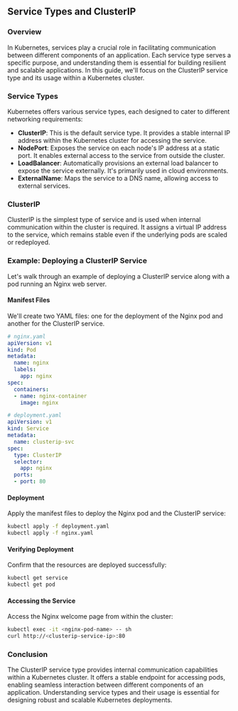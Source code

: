 ## Service Types and ClusterIP

### Overview
In Kubernetes, services play a crucial role in facilitating communication between different components of an application. Each service type serves a specific purpose, and understanding them is essential for building resilient and scalable applications. In this guide, we'll focus on the ClusterIP service type and its usage within a Kubernetes cluster.

### Service Types
Kubernetes offers various service types, each designed to cater to different networking requirements:

- **ClusterIP**: This is the default service type. It provides a stable internal IP address within the Kubernetes cluster for accessing the service.
- **NodePort**: Exposes the service on each node's IP address at a static port. It enables external access to the service from outside the cluster.
- **LoadBalancer**: Automatically provisions an external load balancer to expose the service externally. It's primarily used in cloud environments.
- **ExternalName**: Maps the service to a DNS name, allowing access to external services.

### ClusterIP
ClusterIP is the simplest type of service and is used when internal communication within the cluster is required. It assigns a virtual IP address to the service, which remains stable even if the underlying pods are scaled or redeployed.

### Example: Deploying a ClusterIP Service
Let's walk through an example of deploying a ClusterIP service along with a pod running an Nginx web server.

#### Manifest Files
We'll create two YAML files: one for the deployment of the Nginx pod and another for the ClusterIP service.

```yaml
# nginx.yaml
apiVersion: v1
kind: Pod
metadata:
  name: nginx
  labels:
    app: nginx
spec:
  containers:
  - name: nginx-container
    image: nginx

# deployment.yaml
apiVersion: v1
kind: Service
metadata:
  name: clusterip-svc
spec:
  type: ClusterIP
  selector:
    app: nginx
  ports:
  - port: 80
```

#### Deployment
Apply the manifest files to deploy the Nginx pod and the ClusterIP service:

```bash
kubectl apply -f deployment.yaml
kubectl apply -f nginx.yaml
```

#### Verifying Deployment
Confirm that the resources are deployed successfully:

```bash
kubectl get service
kubectl get pod
```

#### Accessing the Service
Access the Nginx welcome page from within the cluster:

```bash
kubectl exec -it <nginx-pod-name> -- sh
curl http://<clusterip-service-ip>:80
```

### Conclusion
The ClusterIP service type provides internal communication capabilities within a Kubernetes cluster. It offers a stable endpoint for accessing pods, enabling seamless interaction between different components of an application. Understanding service types and their usage is essential for designing robust and scalable Kubernetes deployments.